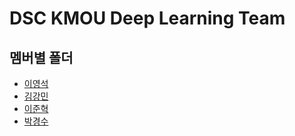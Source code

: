 # DSC KMOU Deep Learning Team

## 멤버별 폴더

- <a href="./이영석/README.md">이영석</a>
- <a href="./김강민/README.md">김강민</a>
- <a href="./이준혁/README.md">이준혁</a>
- <a href="./박경수/README.md">박경수</a>